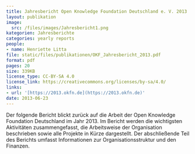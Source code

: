 ```yaml
---
title: Jahresbericht Open Knowledge Foundation Deutschland e. V. 2013
layout: publikation
image:
  src: /files/images/Jahresbericht1.png
kategorien: Jahresberichte
categories: yearly reports
people:
- name: Henriette Litta
file: static/files/publikationen/OKF_Jahresbericht_2013.pdf
format: pdf
pages: 20
size: 339KB
license_type: CC-BY-SA 4.0
license_link: https://creativecommons.org/licenses/by-sa/4.0/
links:
- url: '[https://2013.okfn.de](https://2013.okfn.de)'
date: 2013-06-23
---
```


Der folgende Bericht blickt zurück auf die Arbeit der Open Knowledge Foundation Deutschland im Jahr 2013. Im Bericht werden die wichtigsten Aktivitäten zusammengefasst, die Arbeitsweise der Organisation beschrieben sowie alle Projekte in Kürze dargestellt. Der abschließende Teil des Berichts umfasst Informationen zur Organisationsstruktur und den Finanzen.
